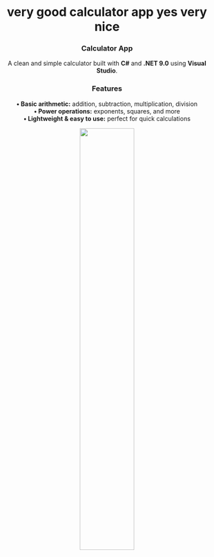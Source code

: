 <h1 align = "center"><b>very good calculator app yes very nice</b></h1>

<h3 align="center"><b>Calculator App</b></h3>
<p align="center">
  A clean and simple calculator built with <b>C#</b> and <b>.NET 9.0</b> using <b>Visual Studio</b>.
</p>

<h3 align="center">Features</h3>

<p align="center">
<b>• Basic arithmetic:</b> addition, subtraction, multiplication, division <br>
<b>• Power operations:</b> exponents, squares, and more <br>
<b>• Lightweight & easy to use:</b> perfect for quick calculations
</p>

<p align="center">
<img src="https://github.com/user-attachments/assets/6ec4dc29-b683-4f0b-ac1a-8e519a2f1e79" width="50%">
</p>
